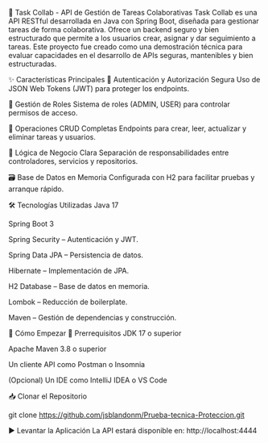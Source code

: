 🧩 Task Collab - API de Gestión de Tareas Colaborativas
Task Collab es una API RESTful desarrollada en Java con Spring Boot, diseñada para gestionar tareas de forma colaborativa. Ofrece un backend seguro y bien estructurado que permite a los usuarios crear, asignar y dar seguimiento a tareas.
Este proyecto fue creado como una demostración técnica para evaluar capacidades en el desarrollo de APIs seguras, mantenibles y bien estructuradas.

✨ Características Principales
🔐 Autenticación y Autorización Segura
Uso de JSON Web Tokens (JWT) para proteger los endpoints.

👥 Gestión de Roles
Sistema de roles (ADMIN, USER) para controlar permisos de acceso.

🔄 Operaciones CRUD Completas
Endpoints para crear, leer, actualizar y eliminar tareas y usuarios.

🧠 Lógica de Negocio Clara
Separación de responsabilidades entre controladores, servicios y repositorios.

🗃️ Base de Datos en Memoria
Configurada con H2 para facilitar pruebas y arranque rápido.

🛠️ Tecnologías Utilizadas
Java 17

Spring Boot 3

Spring Security – Autenticación y JWT.

Spring Data JPA – Persistencia de datos.

Hibernate – Implementación de JPA.

H2 Database – Base de datos en memoria.

Lombok – Reducción de boilerplate.

Maven – Gestión de dependencias y construcción.

🚀 Cómo Empezar
🔧 Prerrequisitos
JDK 17 o superior

Apache Maven 3.8 o superior

Un cliente API como Postman o Insomnia

(Opcional) Un IDE como IntelliJ IDEA o VS Code

📥 Clonar el Repositorio

git clone https://github.com/jsblandonm/Prueba-tecnica-Proteccion.git

▶️ Levantar la Aplicación
La API estará disponible en:
http://localhost:4444
